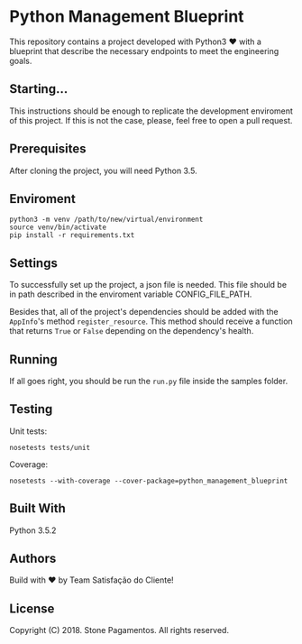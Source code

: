 # Python Management Blueprint

This repository contains a project developed with Python3 :heart: with a blueprint that describe the necessary endpoints to meet the engineering goals.

## Starting...

This instructions should be enough to replicate the development enviroment of this project. If this is not the case, please, feel free to open a pull request.

## Prerequisites

After cloning the project, you will need Python 3.5.

## Enviroment

```
python3 -m venv /path/to/new/virtual/environment
source venv/bin/activate
pip install -r requirements.txt
```

## Settings

To successfully set up the project, a json file is needed. This file should be in path described in the enviroment variable CONFIG_FILE_PATH.

Besides that, all of the project's dependencies should be added with the `AppInfo`'s method `register_resource`. This method should receive a function that returns `True` or `False` depending on the dependency's health.

## Running

If all goes right, you should be run the `run.py` file inside the samples folder.

## Testing

Unit tests:

`nosetests tests/unit`

Coverage:

`nosetests --with-coverage --cover-package=python_management_blueprint`


## Built With

Python 3.5.2

## Authors

Build with :heart: by Team Satisfação do Cliente!

## License

Copyright (C) 2018. Stone Pagamentos. All rights reserved.